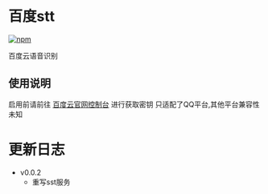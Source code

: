 # 百度stt

[![npm](https://img.shields.io/npm/v/koishi-plugin-baidu-sst?style=flat-square)](https://www.npmjs.com/package/koishi-plugin-baidu-sst)

百度云语音识别


## 使用说明
启用前请前往 [百度云官网控制台](https://console.bce.baidu.com/ai/#/ai/speech/app/list) 进行获取密钥
只适配了QQ平台,其他平台兼容性未知


# 更新日志
- v0.0.2
    - 重写sst服务